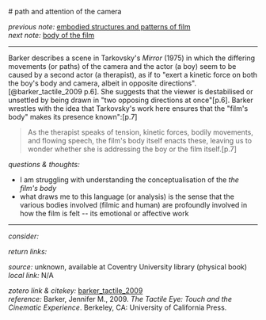 # path and attention of the camera

_previous note:_  [embodied structures and patterns of film](x-devonthink-item://951CA888-7084-47C8-AEDC-77A00F30059C)     
_next note:_  [body of the film](x-devonthink-item://1FCD4249-B65C-4BD4-B9B3-9D1567073C59)

---

Barker describes a scene in Tarkovsky's _Mirror_ (1975) in which the differing movements (or paths) of the camera and the actor (a boy) seem to be caused by a second actor (a therapist), as if to "exert a kinetic force on both the boy's body and camera, albeit in opposite directions".[@barker_tactile_2009 p.6]. She suggests that the viewer is destabilised or unsettled by being drawn in "two opposing directions at once"[p.6]. Barker wrestles with the idea that Tarkovsky's work here ensures that the "film's body" makes its presence known":[p.7]

>As the therapist speaks of tension, kinetic forces, bodily movements, and flowing speech, the film's body itself enacts these, leaving us to wonder whether she is addressing the boy or the film itself.[p.7] 

_questions & thoughts:_

- I am struggling with understanding the conceptualisation of the _the film's body_
- what draws me to this language (or analysis) is the sense that the various bodies involved (filmic and human) are profoundly involved in how the film is felt -- its emotional or affective work



--- 

_consider:_ 


_return links:_

_source:_ unknown, available at Coventry University library (physical book)      
_local link:_ N/A

_zotero link & citekey:_ [barker_tactile_2009](zotero://select/items/1_AGI2LELH)  
_reference:_ Barker, Jennifer M., 2009. _The Tactile Eye: Touch and the Cinematic Experience_. Berkeley, CA: University of California Press.


